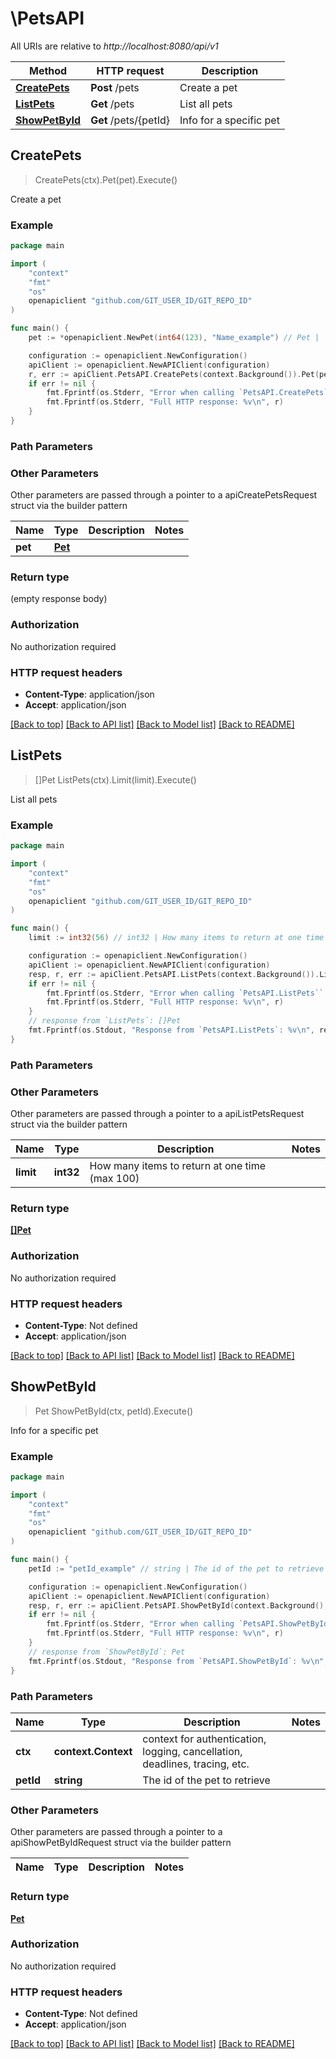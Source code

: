 # \PetsAPI

All URIs are relative to *http://localhost:8080/api/v1*

Method | HTTP request | Description
------------- | ------------- | -------------
[**CreatePets**](PetsAPI.md#CreatePets) | **Post** /pets | Create a pet
[**ListPets**](PetsAPI.md#ListPets) | **Get** /pets | List all pets
[**ShowPetById**](PetsAPI.md#ShowPetById) | **Get** /pets/{petId} | Info for a specific pet



## CreatePets

> CreatePets(ctx).Pet(pet).Execute()

Create a pet

### Example

```go
package main

import (
	"context"
	"fmt"
	"os"
	openapiclient "github.com/GIT_USER_ID/GIT_REPO_ID"
)

func main() {
	pet := *openapiclient.NewPet(int64(123), "Name_example") // Pet | 

	configuration := openapiclient.NewConfiguration()
	apiClient := openapiclient.NewAPIClient(configuration)
	r, err := apiClient.PetsAPI.CreatePets(context.Background()).Pet(pet).Execute()
	if err != nil {
		fmt.Fprintf(os.Stderr, "Error when calling `PetsAPI.CreatePets``: %v\n", err)
		fmt.Fprintf(os.Stderr, "Full HTTP response: %v\n", r)
	}
}
```

### Path Parameters



### Other Parameters

Other parameters are passed through a pointer to a apiCreatePetsRequest struct via the builder pattern


Name | Type | Description  | Notes
------------- | ------------- | ------------- | -------------
 **pet** | [**Pet**](Pet.md) |  | 

### Return type

 (empty response body)

### Authorization

No authorization required

### HTTP request headers

- **Content-Type**: application/json
- **Accept**: application/json

[[Back to top]](#) [[Back to API list]](../README.md#documentation-for-api-endpoints)
[[Back to Model list]](../README.md#documentation-for-models)
[[Back to README]](../README.md)


## ListPets

> []Pet ListPets(ctx).Limit(limit).Execute()

List all pets

### Example

```go
package main

import (
	"context"
	"fmt"
	"os"
	openapiclient "github.com/GIT_USER_ID/GIT_REPO_ID"
)

func main() {
	limit := int32(56) // int32 | How many items to return at one time (max 100) (optional)

	configuration := openapiclient.NewConfiguration()
	apiClient := openapiclient.NewAPIClient(configuration)
	resp, r, err := apiClient.PetsAPI.ListPets(context.Background()).Limit(limit).Execute()
	if err != nil {
		fmt.Fprintf(os.Stderr, "Error when calling `PetsAPI.ListPets``: %v\n", err)
		fmt.Fprintf(os.Stderr, "Full HTTP response: %v\n", r)
	}
	// response from `ListPets`: []Pet
	fmt.Fprintf(os.Stdout, "Response from `PetsAPI.ListPets`: %v\n", resp)
}
```

### Path Parameters



### Other Parameters

Other parameters are passed through a pointer to a apiListPetsRequest struct via the builder pattern


Name | Type | Description  | Notes
------------- | ------------- | ------------- | -------------
 **limit** | **int32** | How many items to return at one time (max 100) | 

### Return type

[**[]Pet**](Pet.md)

### Authorization

No authorization required

### HTTP request headers

- **Content-Type**: Not defined
- **Accept**: application/json

[[Back to top]](#) [[Back to API list]](../README.md#documentation-for-api-endpoints)
[[Back to Model list]](../README.md#documentation-for-models)
[[Back to README]](../README.md)


## ShowPetById

> Pet ShowPetById(ctx, petId).Execute()

Info for a specific pet

### Example

```go
package main

import (
	"context"
	"fmt"
	"os"
	openapiclient "github.com/GIT_USER_ID/GIT_REPO_ID"
)

func main() {
	petId := "petId_example" // string | The id of the pet to retrieve

	configuration := openapiclient.NewConfiguration()
	apiClient := openapiclient.NewAPIClient(configuration)
	resp, r, err := apiClient.PetsAPI.ShowPetById(context.Background(), petId).Execute()
	if err != nil {
		fmt.Fprintf(os.Stderr, "Error when calling `PetsAPI.ShowPetById``: %v\n", err)
		fmt.Fprintf(os.Stderr, "Full HTTP response: %v\n", r)
	}
	// response from `ShowPetById`: Pet
	fmt.Fprintf(os.Stdout, "Response from `PetsAPI.ShowPetById`: %v\n", resp)
}
```

### Path Parameters


Name | Type | Description  | Notes
------------- | ------------- | ------------- | -------------
**ctx** | **context.Context** | context for authentication, logging, cancellation, deadlines, tracing, etc.
**petId** | **string** | The id of the pet to retrieve | 

### Other Parameters

Other parameters are passed through a pointer to a apiShowPetByIdRequest struct via the builder pattern


Name | Type | Description  | Notes
------------- | ------------- | ------------- | -------------


### Return type

[**Pet**](Pet.md)

### Authorization

No authorization required

### HTTP request headers

- **Content-Type**: Not defined
- **Accept**: application/json

[[Back to top]](#) [[Back to API list]](../README.md#documentation-for-api-endpoints)
[[Back to Model list]](../README.md#documentation-for-models)
[[Back to README]](../README.md)


